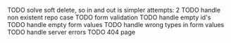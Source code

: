TODO solve soft delete, so in and out is simpler attempts: 2
TODO handle non existent repo case
TODO form validation
TODO handle empty id's
TODO handle empty form values
TODO handle wrong types in form values
TODO handle server errors
TODO 404 page